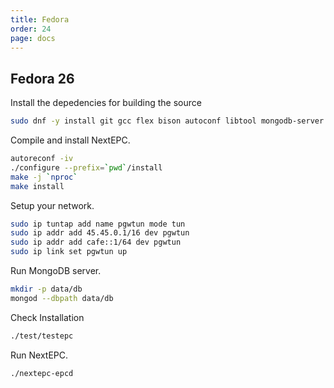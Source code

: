 ```yaml
---
title: Fedora
order: 24
page: docs
---
```


## Fedora 26

Install the depedencies for building the source
```bash
sudo dnf -y install git gcc flex bison autoconf libtool mongodb-server mongo-c-driver-devel lksctp-tools-devel libidn-devel gnutls-devel libgcrypt-devel openssl-devel cyrus-sasl-devel snappy-devel libyaml-devel
```

Compile and install NextEPC.
```bash
autoreconf -iv
./configure --prefix=`pwd`/install
make -j `nproc`
make install
```

Setup your network.
```bash
sudo ip tuntap add name pgwtun mode tun
sudo ip addr add 45.45.0.1/16 dev pgwtun
sudo ip addr add cafe::1/64 dev pgwtun
sudo ip link set pgwtun up
```

Run MongoDB server.
```bash
mkdir -p data/db
mongod --dbpath data/db
```

Check Installation
```bash
./test/testepc
```

Run NextEPC.
```bash
./nextepc-epcd
```
